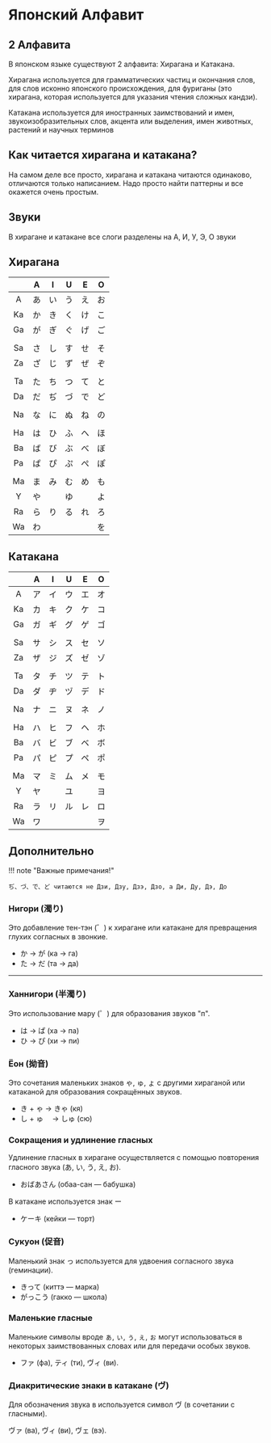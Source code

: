 # Японский Алфавит

## 2 Алфавита

В японском языке существуют 2 алфавита: Хирагана и Катакана.

Хирагана используется для грамматических частиц и окончания слов, для слов исконно японского происхождения, для фуриганы (это хирагана, которая используется для указания чтения сложных кандзи).

Катакана используется для иностранных заимствований и имен, звукоизобразительных слов, акцента или выделения, имен животных, растений и научных терминов

## Как читается хирагана и катакана?

На самом деле все просто, хирагана и катакана читаются одинаково, отличаются только написанием. Надо просто найти паттерны и все окажется очень простым.

## Звуки

В хирагане и катакане все слоги разделены на А, И, У, Э, О звуки

## Хирагана

|     |  A  |  I  |  U  |  E  |  O  |
| :-: | :-: | :-: | :-: | :-: | :-: |
|  A  | あ  | い  | う  | え  | お  |
| Ka  | か  | き  | く  | け  | こ  |
| Ga  | が  | ぎ  | ぐ  | げ  | ご  |
|     |     |     |     |     |     |
| Sa  | さ  | し  | す  | せ  | そ  |
| Za  | ざ  | じ  | ず  | ぜ  | ぞ  |
|     |     |     |     |     |     |
| Ta  | た  | ち  | つ  | て  | と  |
| Da  | だ  | ぢ  | づ  | で  | ど  |
|     |     |     |     |     |     |
| Na  | な  | に  | ぬ  | ね  | の  |
|     |     |     |     |     |     |
| Ha  | は  | ひ  | ふ  | へ  | ほ  |
| Ba  | ば  | び  | ぶ  | べ  | ぼ  |
| Pa  | ぱ  | ぴ  | ぷ  | ぺ  | ぽ  |
|     |     |     |     |     |     |
| Ma  | ま  | み  | む  | め  | も  |
|  Y  | や  |     | ゆ  |     | よ  |
| Ra  | ら  | り  | る  | れ  | ろ  |
| Wa  | わ  |     |     |     | を  |

## Катакана

|     |  А  |  I  |  U  |  E  |  O  |
| :-: | :-: | :-: | :-: | :-: | :-: |
|  A  | ア  | イ  | ウ  | エ  | オ  |
| Ka  | カ  | キ  | ク  | ケ  | コ  |
| Ga  | ガ  | ギ  | グ  | ゲ  | ゴ  |
|     |     |     |     |     |     |
| Sa  | サ  | シ  | ス  | セ  | ソ  |
| Za  | ザ  | ジ  | ズ  | ゼ  | ゾ  |
|     |     |     |     |     |     |
| Ta  | タ  | チ  | ツ  | テ  | ト  |
| Da  | ダ  | ヂ  | ヅ  | デ  | ド  |
|     |     |     |     |     |     |
| Na  | ナ  | ニ  | ヌ  | ネ  | ノ  |
|     |     |     |     |     |     |
| Ha  | ハ  | ヒ  | フ  | ヘ  | ホ  |
| Ba  | バ  | ビ  | ブ  | ベ  | ボ  |
| Pa  | パ  | ピ  | プ  | ペ  | ポ  |
|     |     |     |     |     |     |
| Ma  | マ  | ミ  | ム  | メ  | モ  |
|  Y  | ヤ  |     | ユ  |     | ヨ  |
| Ra  | ラ  | リ  | ル  | レ  | ロ  |
| Wa  | ワ  |     |     |     | ヲ  |

## Дополнительно

!!! note "Важные примечания!"

    ぢ、づ、で、ど читаются не Дзи, Дзу, Дзэ, Дзо, а Ди, Ду, Дэ, До

### Нигори (濁り)

Это добавление тен-тэн (゛) к хирагане или катакане для превращения глухих согласных в звонкие.

- か → が (ка → га)
- た → だ (та → да)

---

### Ханнигори (半濁り)

Это использование мару (゜) для образования звуков "п".

- は → ぱ (ха → па)
- ひ → ぴ (хи → пи)

### Ёон (拗音)

Это сочетания маленьких знаков ゃ, ゅ, ょ с другими хираганой или катаканой для образования сокращённых звуков.

- き + ゃ → きゃ (кя)
- し + ゅ　 → しゅ (сю)

### Сокращения и удлинение гласных

Удлинение гласных в хирагане осуществляется с помощью повторения гласного звука (あ, い, う, え, お).

- おばあさん (обаа-сан — бабушка)

В катакане используется знак ー

- ケーキ (кейки — торт)

### Сукуон (促音)

Маленький знак っ используется для удвоения согласного звука (геминации).

- きって (киттэ — марка)
- がっこう (гакко — школа)

### Маленькие гласные

Маленькие символы вроде ぁ, ぃ, ぅ, ぇ, ぉ могут использоваться в некоторых заимствованных словах или для передачи особых звуков.

- ファ (фа), ティ (ти), ヴィ (ви).

### Диакритические знаки в катакане (ヴ)

Для обозначения звука в используется символ ヴ (в сочетании с гласными).

ヴァ (ва), ヴィ (ви), ヴェ (вэ).
